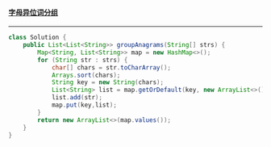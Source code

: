 #### <a href="https://leetcode.cn/problems/group-anagrams/">字母异位词分组</a>

--------------

```java
class Solution {
    public List<List<String>> groupAnagrams(String[] strs) {
        Map<String, List<String>> map = new HashMap<>();
        for (String str : strs) {
            char[] chars = str.toCharArray();
            Arrays.sort(chars);
            String key = new String(chars);
            List<String> list = map.getOrDefault(key, new ArrayList<>());
            list.add(str);
            map.put(key,list);
        }
        return new ArrayList<>(map.values());
    }
}
```

